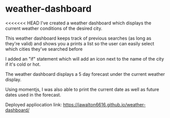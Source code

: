 # weather-dashboard
<<<<<<< HEAD
I've created a weather dashboard which displays the current weather conditions of the desired city.

This weather dashboard keeps track of previous searches (as long as they're valid) and shows you a prints a list so the user can easily select which cities they've searched before

I added an "if" statement which will add an icon next to the name of the city if it's cold or hot.

The weather dashboard displays a 5 day forecast under the current weather display. 

Using momentjs, I was also able to print the current date as well as future dates used in the forecast.

Deployed appliocation link: https://jawalton6616.github.io/weather-dashboard/
